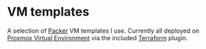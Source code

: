 # VM templates

A selection of [Packer](https://www.packer.io/) VM templates I use.
Currently all deployed on [Proxmox Virtual Environment](https://www.proxmox.com/en/proxmox-ve) via the included [Terraform](https://www.terraform.io/) plugin.
